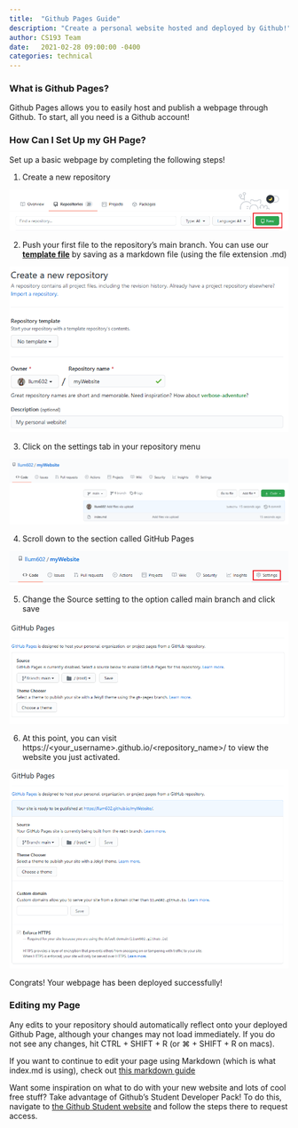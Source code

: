 ```yaml
---
title:  "Github Pages Guide"
description: "Create a personal website hosted and deployed by Github!"
author: CS193 Team
date:   2021-02-28 09:00:00 -0400
categories: technical
---
```


### What is Github Pages?

Github Pages allows you to easily host and publish a webpage through Github. To start, all you need is a Github account! 

### How Can I Set Up my GH Page?

Set up a basic webpage by completing the following steps!

1. Create a new repository 

![Create new repository](/assets/images/wiki/gh-pages/ghp1.png)

2. Push your first file to the repository’s main branch. You can use our **[template file](https://raw.githubusercontent.com/Purdue-CSUSB/purdueusb.com/master/assets/downloads/wiki/gh-pages/index.md)** by saving as a markdown file (using the file extension .md)

![Add index.md to repository](/assets/images/wiki/gh-pages/ghp2.png)

3. Click on the settings tab in your repository menu

![Click Settings](/assets/images/wiki/gh-pages/ghp3.png)

4. Scroll down to the section called GitHub Pages

![Github Pages tab in Settings](/assets/images/wiki/gh-pages/ghp4.png)

5. Change the Source setting to the option called main branch and click save

![Change Source](/assets/images/wiki/gh-pages/ghp5.png)

6. At this point, you can visit https://<your_username>.github.io/<repository_name>/ to view the website you just activated. 

![Your website is ready!](/assets/images/wiki/gh-pages/ghp6.png)

Congrats! Your webpage has been deployed successfully!

### Editing my Page

Any edits to your repository should automatically reflect onto your deployed Github Page, although your changes may not load immediately. If you do not see any changes, hit CTRL + SHIFT + R (or ⌘ + SHIFT + R on macs).

If you want to continue to edit your page using Markdown (which is what index.md is using), check out [this markdown guide](https://learnxinyminutes.com/docs/markdown/)

Want some inspiration on what to do with your new website and lots of cool free stuff? Take advantage of Github’s Student Developer Pack! To do this, navigate to [the Github Student website](https://education.github.com/pack/) and follow the steps there to request access.
